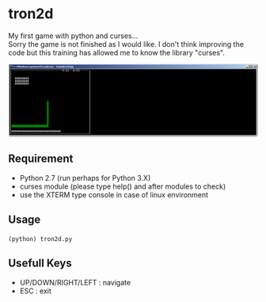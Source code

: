 # tron2d

My first game with python and curses... <br>
Sorry the game is not finished as I would like.
I don't think improving the code but this training has allowed me to know the library "curses".

![Screenshot 1](https://raw.githubusercontent.com/sgaudart/tron2d/master/tron2d.png)

## Requirement

  - Python 2.7 (run perhaps for Python 3.X)
  - curses module (please type help() and after modules to check)
  - use the XTERM type console in case of linux environment

## Usage

```erb
(python) tron2d.py
```

## Usefull Keys
  - UP/DOWN/RIGHT/LEFT : navigate
  - ESC : exit
